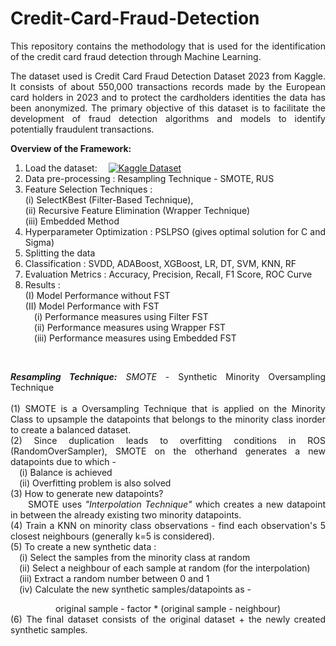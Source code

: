 # Credit-Card-Fraud-Detection
<div align="justify">
This repository contains the methodology that is used for the identification of the credit card fraud detection through Machine Learning.

The dataset used is Credit Card Fraud Detection Dataset 2023 from Kaggle. It consists of about 550,000 transactions records made by the European card holders in 2023 and to protect the cardholders identities the data has been anonymized. The primary objective of this dataset is to facilitate the development of fraud detection algorithms and models to identify potentially fraudulent transactions.

**Overview of the Framework:**
1) Load the dataset: &emsp;[![Kaggle Dataset](https://img.shields.io/badge/Kaggle-Dataset-blue)](https://www.kaggle.com/datasets/nelgiriyewithana/credit-card-fraud-detection-dataset-2023/data)
2) Data pre-processing : Resampling Technique - SMOTE, RUS
3) Feature Selection Techniques : <br>
   (i) SelectKBest (Filter-Based Technique),   <br>
   (ii) Recursive Feature Elimination (Wrapper Technique)   <br>
   (iii) Embedded Method   <br>
4) Hyperparameter Optimization : PSLPSO (gives optimal solution for C and Sigma)
5) Splitting the data
6) Classification : SVDD, ADABoost, XGBoost, LR, DT, SVM, KNN, RF
7) Evaluation Metrics : Accuracy, Precision, Recall, F1 Score, ROC Curve
8) Results :   <br>
   (I)  Model Performance without FST   <br>
   (II) Model Performance with FST   <br>
   &emsp;(i)   Performance measures using Filter FST   <br>
   &emsp;(ii)  Performance measures using Wrapper FST   <br>
   &emsp;(iii) Performance measures using Embedded FST   <br>
<br>

***Resampling Technique:*** *SMOTE* - Synthetic Minority Oversampling Technique   <br><br>
(1) SMOTE is a Oversampling Technique that is applied on the Minority Class to upsample the datapoints that belongs to the minority class inorder to create a balanced dataset.   <br>
(2) Since duplication leads to overfitting conditions in ROS (RandomOverSampler), SMOTE on the otherhand generates a new datapoints due to which -    <br>
&emsp;(i)  Balance is achieved   <br>
&emsp;(ii) Overfitting problem is also solved   <br>
(3) How to generate new datapoints?   <br>
&emsp;&emsp;SMOTE uses *"Interpolation Technique"* which creates a new datapoint in between the already existing two minority datapoints.   <br>
(4) Train a KNN on minority class observations - find each observation's 5 closest neighbours (generally k=5 is considered).   <br>
(5) To create a new synthetic data :   <br>
&emsp;(i)   Select the samples from the minority class at random   <br>
&emsp;(ii)  Select a neighbour of each sample at random (for the interpolation)   <br>
&emsp;(iii) Extract a random number between 0 and 1   <br>
&emsp;(iv)  Calculate the new synthetic samples/datapoints as -
<div align="center">original sample - factor * (original sample - neighbour)</div>
(6) The final dataset consists of the original dataset + the newly created synthetic samples.
</div>

